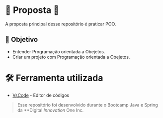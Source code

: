 # 🚀  Proposta  🚀

A proposta principal desse repositório é praticar POO.

## [](https://github.com/brunovinicius07/clone-netflix#--objetivo)[](https://github.com/brunovinicius07/clone-starbucks/blob/main/README.md#--objetivo)[](https://github.com/brunovinicius07/desafio-dio-instagram#-objetvo)🎯  Objetivo

-   Entender Programação orientada a Obejetos.
-   Criar um projeto com Programação orientada a Obejetos.

# [](https://github.com/brunovinicius07/clone-netflix#--ferramenta-utilizada)[](https://github.com/brunovinicius07/clone-starbucks/blob/main/README.md#--ferramenta-utilizada)[](https://github.com/brunovinicius07/desafio-dio-instagram#-ferramenta-utilizada)🛠  Ferramenta utilizada

-   [VsCode](https://code.visualstudio.com/)  - Editor de códigos

> Esse repositório foi desenvolvido durante o Bootcamp Java e Spring da **Digital  _Innovation_  One Inc.
